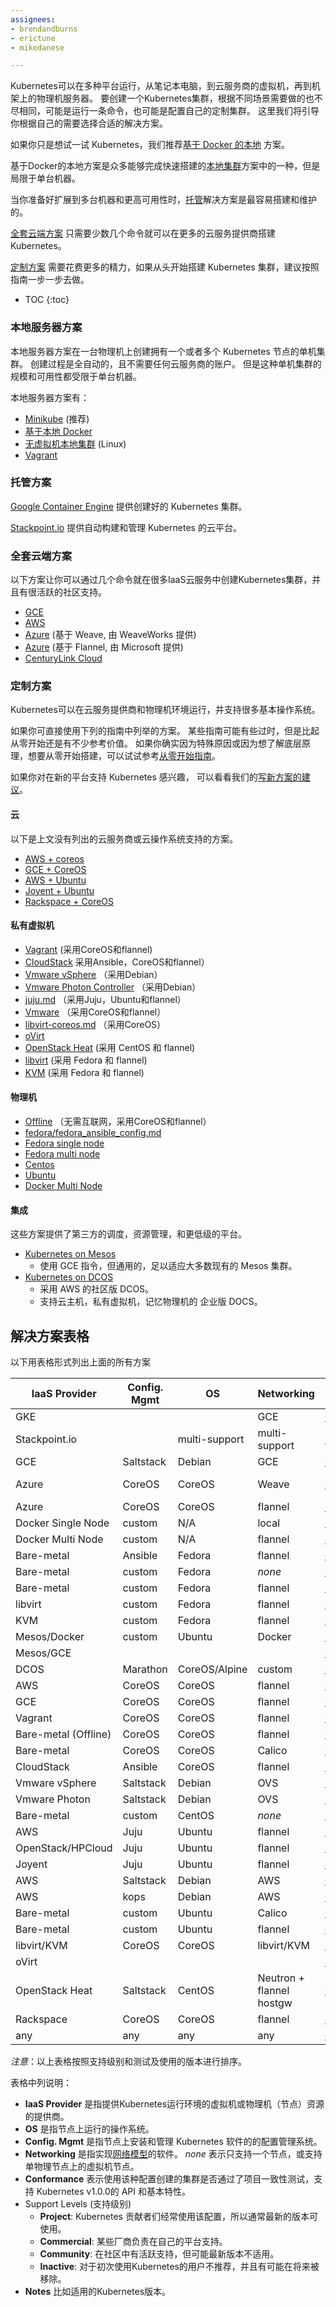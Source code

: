 ```yaml
---
assignees:
- brendandburns
- erictune
- mikedanese

---
```


Kubernetes可以在多种平台运行，从笔记本电脑，到云服务商的虚拟机，再到机架上的物理机服务器。
要创建一个Kubernetes集群，根据不同场景需要做的也不尽相同，可能是运行一条命令，也可能是配置自己的定制集群。
这里我们将引导你根据自己的需要选择合适的解决方案。

如果你只是想试一试 Kubernetes，我们推荐[基于 Docker 的本地](/docs/getting-started-guides/docker) 方案。

基于Docker的本地方案是众多能够完成快速搭建的[本地集群](#local-machine-solutions)方案中的一种，但是局限于单台机器。

当你准备好扩展到多台机器和更高可用性时，[托管](#hosted-solutions)解决方案是最容易搭建和维护的。

[全套云端方案](#turn-key-cloud-solutions) 只需要少数几个命令就可以在更多的云服务提供商搭建 Kubernetes。

[定制方案](#custom-solutions)  需要花费更多的精力，如果从头开始搭建 Kubernetes 集群，建议按照指南一步一步去做。

* TOC
{:toc}

### 本地服务器方案

本地服务器方案在一台物理机上创建拥有一个或者多个 Kubernetes 节点的单机集群。
创建过程是全自动的，且不需要任何云服务商的账户。
但是这种单机集群的规模和可用性都受限于单台机器。

本地服务器方案有：

- [Minikube](/docs/getting-started-guides/minikube/) (推荐)
- [基于本地 Docker](/docs/getting-started-guides/docker)
- [无虚拟机本地集群](/docs/getting-started-guides/locally) (Linux)
- [Vagrant](/docs/getting-started-guides/vagrant)


### 托管方案

[Google Container Engine](https://cloud.google.com/container-engine) 提供创建好的 Kubernetes 集群。

[Stackpoint.io](https://stackpoint.io) 提供自动构建和管理 Kubernetes 的云平台。

### 全套云端方案

以下方案让你可以通过几个命令就在很多IaaS云服务中创建Kubernetes集群，并且有很活跃的社区支持。

- [GCE](/docs/getting-started-guides/gce)
- [AWS](/docs/getting-started-guides/aws)
- [Azure](/docs/getting-started-guides/coreos/azure/) (基于 Weave, 由 WeaveWorks 提供)
- [Azure](/docs/getting-started-guides/azure/) (基于 Flannel, 由 Microsoft 提供)
- [CenturyLink Cloud](/docs/getting-started-guides/clc)

### 定制方案

Kubernetes可以在云服务提供商和物理机环境运行，并支持很多基本操作系统。

如果你可直接使用下列的指南中列举的方案。
某些指南可能有些过时，但是比起从零开始还是有不少参考价值。
如果你确实因为特殊原因或因为想了解底层原理，想要从零开始搭建，可以试试参考[从零开始指南](/docs/getting-started-guides/scratch)。

如果你对在新的平台支持 Kubernetes 感兴趣，
可以看看我们的[写新方案的建议](https://github.com/kubernetes/kubernetes/tree/{{page.githubbranch}}/docs/devel/writing-a-getting-started-guide.md)。

#### 云

以下是上文没有列出的云服务商或云操作系统支持的方案。

- [AWS + coreos](/docs/getting-started-guides/coreos)
- [GCE + CoreOS](/docs/getting-started-guides/coreos)
- [AWS + Ubuntu](/docs/getting-started-guides/juju)
- [Joyent + Ubuntu](/docs/getting-started-guides/juju)
- [Rackspace + CoreOS](/docs/getting-started-guides/rackspace)

#### 私有虚拟机

- [Vagrant](/docs/getting-started-guides/coreos) (采用CoreOS和flannel)
- [CloudStack](/docs/getting-started-guides/cloudstack) 采用Ansible，CoreOS和flannel）
- [Vmware vSphere](/docs/getting-started-guides/vsphere)  （采用Debian）
- [Vmware Photon Controller](/docs/getting-started-guides/photon-controller)  （采用Debian）
- [juju.md](/docs/getting-started-guides/juju) （采用Juju，Ubuntu和flannel）
- [Vmware](/docs/getting-started-guides/coreos) （采用CoreOS和flannel）
- [libvirt-coreos.md](/docs/getting-started-guides/libvirt-coreos)  （采用CoreOS）
- [oVirt](/docs/getting-started-guides/ovirt)
- [OpenStack Heat](/docs/getting-started-guides/openstack-heat) (采用 CentOS 和 flannel)
- [libvirt](/docs/getting-started-guides/fedora/flannel_multi_node_cluster) (采用 Fedora 和 flannel)
- [KVM](/docs/getting-started-guides/fedora/flannel_multi_node_cluster)  (采用 Fedora 和 flannel)

#### 物理机

- [Offline](/docs/getting-started-guides/coreos/bare_metal_offline) （无需互联网，采用CoreOS和flannel）
- [fedora/fedora_ansible_config.md](/docs/getting-started-guides/fedora/fedora_ansible_config)
- [Fedora single node](/docs/getting-started-guides/fedora/fedora_manual_config)
- [Fedora multi node](/docs/getting-started-guides/fedora/flannel_multi_node_cluster)
- [Centos](/docs/getting-started-guides/centos/centos_manual_config)
- [Ubuntu](/docs/getting-started-guides/ubuntu)
- [Docker Multi Node](/docs/getting-started-guides/docker-multinode)

#### 集成

这些方案提供了第三方的调度，资源管理，和更低级的平台。

- [Kubernetes on Mesos](/docs/getting-started-guides/mesos)
  - 使用 GCE 指令，但通用的，足以适应大多数现有的 Mesos 集群。
- [Kubernetes on DCOS](/docs/getting-started-guides/dcos)
  - 采用 AWS 的社区版 DCOS。
  - 支持云主机，私有虚拟机，记忆物理机的 企业版 DOCS。

## 解决方案表格

以下用表格形式列出上面的所有方案

IaaS Provider        | Config. Mgmt | OS     | Networking  | Docs                                              | Conforms | Support Level
-------------------- | ------------ | ------ | ----------  | ---------------------------------------------     | ---------| ----------------------------
GKE                  |              |        | GCE         | [docs](https://cloud.google.com/container-engine) | ['œ“][3]   | Commercial
Stackpoint.io        |              | multi-support       | multi-support   | [docs](http://www.stackpointcloud.com) |    | Commercial
GCE                  | Saltstack    | Debian | GCE         | [docs](/docs/getting-started-guides/gce)                                    | ['œ“][1]   | Project
Azure                | CoreOS       | CoreOS | Weave       | [docs](/docs/getting-started-guides/coreos/azure/)                    |          | Community ([@errordeveloper](https://github.com/errordeveloper), [@squillace](https://github.com/squillace), [@chanezon](https://github.com/chanezon), [@crossorigin](https://github.com/crossorigin))
Azure                | CoreOS       | CoreOS | flannel     | [docs](/docs/getting-started-guides/azure)                    |          | Community ([@colemickens](https://github.com/colemickens))
Docker Single Node   | custom       | N/A    | local       | [docs](/docs/getting-started-guides/docker)                                 |          | Project ([@brendandburns](https://github.com/brendandburns))
Docker Multi Node    | custom       | N/A    | flannel     | [docs](/docs/getting-started-guides/docker-multinode)                       |          | Project ([@brendandburns](https://github.com/brendandburns))
Bare-metal           | Ansible      | Fedora | flannel     | [docs](/docs/getting-started-guides/fedora/fedora_ansible_config)           |          | Project
Bare-metal           | custom       | Fedora | _none_      | [docs](/docs/getting-started-guides/fedora/fedora_manual_config)            |          | Project
Bare-metal           | custom       | Fedora | flannel     | [docs](/docs/getting-started-guides/fedora/flannel_multi_node_cluster)      |          | Community ([@aveshagarwal](https://github.com/aveshagarwal))
libvirt              | custom       | Fedora | flannel     | [docs](/docs/getting-started-guides/fedora/flannel_multi_node_cluster)      |          | Community ([@aveshagarwal](https://github.com/aveshagarwal))
KVM                  | custom       | Fedora | flannel     | [docs](/docs/getting-started-guides/fedora/flannel_multi_node_cluster)      |          | Community ([@aveshagarwal](https://github.com/aveshagarwal))
Mesos/Docker         | custom       | Ubuntu | Docker      | [docs](/docs/getting-started-guides/mesos-docker)                           |          | Community ([Kubernetes-Mesos Authors](https://github.com/mesosphere/kubernetes-mesos/blob/master/AUTHORS.md))
Mesos/GCE            |              |        |             | [docs](/docs/getting-started-guides/mesos)                                  |          | Community ([Kubernetes-Mesos Authors](https://github.com/mesosphere/kubernetes-mesos/blob/master/AUTHORS.md))
DCOS                 | Marathon   | CoreOS/Alpine | custom | [docs](/docs/getting-started-guides/dcos)                                   |          | Community ([Kubernetes-Mesos Authors](https://github.com/mesosphere/kubernetes-mesos/blob/master/AUTHORS.md))
AWS                  | CoreOS       | CoreOS | flannel     | [docs](/docs/getting-started-guides/aws)                                 |          | Community
GCE                  | CoreOS       | CoreOS | flannel     | [docs](/docs/getting-started-guides/coreos)                                 |          | Community ([@pires](https://github.com/pires))
Vagrant              | CoreOS       | CoreOS | flannel     | [docs](/docs/getting-started-guides/coreos)                                 |          | Community ([@pires](https://github.com/pires), [@AntonioMeireles](https://github.com/AntonioMeireles))
Bare-metal (Offline) | CoreOS       | CoreOS | flannel     | [docs](/docs/getting-started-guides/coreos/bare_metal_offline)              |          | Community ([@jeffbean](https://github.com/jeffbean))
Bare-metal           | CoreOS       | CoreOS | Calico      | [docs](/docs/getting-started-guides/coreos/bare_metal_calico)               |          | Community ([@caseydavenport](https://github.com/caseydavenport))
CloudStack           | Ansible      | CoreOS | flannel     | [docs](/docs/getting-started-guides/cloudstack)                             |          | Community ([@runseb](https://github.com/runseb))
Vmware vSphere       | Saltstack    | Debian | OVS         | [docs](/docs/getting-started-guides/vsphere)                                |          | Community ([@imkin](https://github.com/imkin))
Vmware Photon        | Saltstack    | Debian | OVS         | [docs](/docs/getting-started-guides/photon-controller)                      |          | Community ([@alainroy](https://github.com/alainroy))
Bare-metal           | custom       | CentOS | _none_      | [docs](/docs/getting-started-guides/centos/centos_manual_config)            |          | Community ([@coolsvap](https://github.com/coolsvap))
AWS                  | Juju         | Ubuntu | flannel     | [docs](/docs/getting-started-guides/juju)                                   |          | [Community](https://github.com/whitmo/bundle-kubernetes) ( [@whit](https://github.com/whitmo), [@matt](https://github.com/mbruzek), [@chuck](https://github.com/chuckbutler) )
OpenStack/HPCloud    | Juju         | Ubuntu | flannel     | [docs](/docs/getting-started-guides/juju)                                   |          | [Community](https://github.com/whitmo/bundle-kubernetes) ( [@whit](https://github.com/whitmo), [@matt](https://github.com/mbruzek), [@chuck](https://github.com/chuckbutler) )
Joyent               | Juju         | Ubuntu | flannel     | [docs](/docs/getting-started-guides/juju)                                   |          | [Community](https://github.com/whitmo/bundle-kubernetes) ( [@whit](https://github.com/whitmo), [@matt](https://github.com/mbruzek), [@chuck](https://github.com/chuckbutler) )
AWS                  | Saltstack    | Debian | AWS         | [docs](/docs/getting-started-guides/aws)                                    |          | Community ([@justinsb](https://github.com/justinsb))
AWS                  | kops         | Debian | AWS         | [docs](https://github.com/kubernetes/kops)                                  |          | Community ([@justinsb](https://github.com/justinsb))
Bare-metal           | custom       | Ubuntu | Calico      | [docs](/docs/getting-started-guides/ubuntu-calico)                          |          | Community ([@djosborne](https://github.com/djosborne))
Bare-metal           | custom       | Ubuntu | flannel     | [docs](/docs/getting-started-guides/ubuntu)                                 |          | Community ([@resouer](https://github.com/resouer), [@WIZARD-CXY](https://github.com/WIZARD-CXY))
libvirt/KVM          | CoreOS       | CoreOS | libvirt/KVM | [docs](/docs/getting-started-guides/libvirt-coreos)                         |          | Community ([@lhuard1A](https://github.com/lhuard1A))
oVirt                |              |        |             | [docs](/docs/getting-started-guides/ovirt)                                  |          | Community ([@simon3z](https://github.com/simon3z))
OpenStack Heat       | Saltstack    | CentOS | Neutron + flannel hostgw | [docs](/docs/getting-started-guides/openstack-heat)            |          | Community ([@FujitsuEnablingSoftwareTechnologyGmbH](https://github.com/FujitsuEnablingSoftwareTechnologyGmbH))
Rackspace            | CoreOS       | CoreOS | flannel     | [docs](/docs/getting-started-guides/rackspace)                              |          | Community ([@doublerr](https://github.com/doublerr))
any                  | any          | any    | any         | [docs](/docs/getting-started-guides/scratch)                                |          | Community ([@erictune](https://github.com/erictune))


*注意*：以上表格按照支持级别和测试及使用的版本进行排序。

表格中列说明：

- **IaaS Provider** 是指提供Kubernetes运行环境的虚拟机或物理机（节点）资源的提供商。
- **OS** 是指节点上运行的操作系统。
- **Config. Mgmt** 是指节点上安装和管理 Kubernetes 软件的的配置管理系统。
- **Networking** 是指实现[网络模型](/docs/admin/networking)的软件。
  _none_ 表示只支持一个节点，或支持单物理节点上的虚拟机节点。
- **Conformance** 表示使用该种配置创建的集群是否通过了项目一致性测试，支持 Kubernetes v1.0.0的 API 和基本特性。
- Support Levels (支持级别)
  - **Project**: Kubernetes 贡献者们经常使用该配置，所以通常最新的版本可使用。
  - **Commercial**: 某些厂商负责在自己的平台支持。
  - **Community**: 在社区中有活跃支持，但可能最新版本不适用。
  - **Inactive**: 对于初次使用Kubernetes的用户不推荐，并且有可能在将来被移除。
- **Notes** 比如适用的Kubernetes版本。


<!-- reference style links below here -->
<!-- GCE conformance test result -->
[1]: https://gist.github.com/erictune/4cabc010906afbcc5061
<!-- Vagrant conformance test result -->
[2]: https://gist.github.com/derekwaynecarr/505e56036cdf010bf6b6
<!-- GKE conformance test result -->
[3]: https://gist.github.com/erictune/2f39b22f72565365e59b
